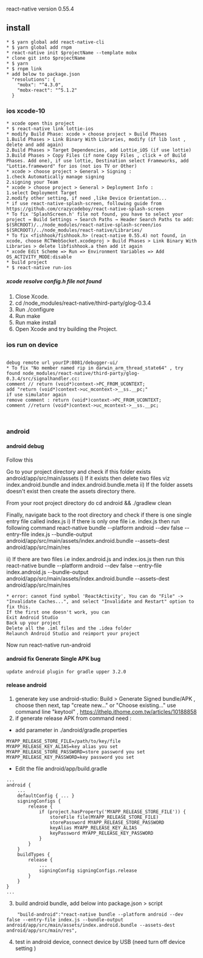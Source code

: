 react-native version 0.55.4
## install 
```
* $ yarn global add react-native-cli
* $ yarn global add rnpm
* react-native init $projectName --template mobx
* clone git into $projectName
* $ yarn
* $ rnpm link
* add below to package.json
  "resolutions": {
    "mobx": "^4.3.0",
    "mobx-react": "^5.1.2"
  }
```

### ios xcode-10
```
* xcode open this project
* $ react-native link lottie-ios
* modify Build Phase: xcode > choose project > Build Phases
1.Build Phases > Link Binary With Libraries, modify (if lib lost , delete and add again)
2.Build Phases > Target Dependencies, add Lottie_iOS (if use lottie)
3.Build Phases > Copy Files (if none Copy Files , click + of Build Phases. Add one), if use lottie, Destination select Frameworks, add "Lottie.frameword" for ios (not ios TV or Other)
* xcode > choose project > General > Signing :
1.check Automatically manage signing
2.signing your Team
* xcode > choose project > General > Deployment Info :
1.select Deployment Target
2.modify other setting, if need ,like Device Orientation...
* if use react-native-splash-screen, following guide from https://github.com/crazycodeboy/react-native-splash-screen
* To fix 'SplashScreen.h' file not found, you have to select your project → Build Settings → Search Paths → Header Search Paths to add:
$(SRCROOT)/../node_modules/react-native-splash-screen/ios
$(SRCROOT)/../node_modules/react-native/Libraries/
* To fix <fishhook/fishhook.h> (react-native 0.55.4) not found, in xcode, choose RCTWebSocket.xcodeproj > Build Phases > Link Binary With Libraries > delete libfishhook.a then add it again
* xcode Edit Scheme => Run => Environment Variables => Add OS_ACTIVITY_MODE:disable
* build project
* $ react-native run-ios
```

##### xcode resolve config.h file not found

1. Close Xcode.
2. cd <Project-Folder>/node_modules/react-native/third-party/glog-0.3.4
3. Run ./configure
4. Run make
5. Run make install
6. Open Xcode and try building the Project.


### ios run on device
```

debug remote url yourIP:8081/debugger-ui/
* To fix "No member named rip in darwin_arm_thread_state64" , try found node_modules/react-native/third-party/glog-0.3.4/src/signalhandler.cc:
comment // return (void*)context->PC_FROM_UCONTEXT;
add "return (void*)context->uc_mcontext->__ss.__pc;"
if use simulator again
remove comment : return (void*)context->PC_FROM_UCONTEXT;
comment //return (void*)context->uc_mcontext->__ss.__pc;



```

### android



#### android debug
Follow this

Go to your project directory and check if this folder exists android/app/src/main/assets
i) If it exists then delete two files viz index.android.bundle and index.android.bundle.meta
ii) If the folder assets doesn't exist then create the assets directory there.

From your root project directory do
cd android && ./gradlew clean

Finally, navigate back to the root directory and check if there is one single entry file called index.js
i) If there is only one file i.e. index.js then run following command
react-native bundle --platform android --dev false --entry-file index.js --bundle-output android/app/src/main/assets/index.android.bundle --assets-dest android/app/src/main/res

ii) If there are two files i.e index.android.js and index.ios.js then run this
react-native bundle --platform android --dev false --entry-file index.android.js --bundle-output android/app/src/main/assets/index.android.bundle --assets-dest android/app/src/main/res

```
* error: cannot find symbol 'ReactActivity', You can do "File" -> "Invalidate Caches...", and select "Invalidate and Restart" option to fix this.
If the first one doesn't work, you can 
Exit Android Studio
Back up your project
Delete all the .iml files and the .idea folder
Relaunch Android Studio and reimport your project
```

Now run react-native run-android

#### android fix Generate Single APK bug
```
update android plugin for gradle upper 3.2.0
```

#### release android

1. generate key
use android-studio: Build > Generate Signed bundle/APK , choose then next, tap "create new..." or "Choose existing..."
use command line "keytool" , https://ithelp.ithome.com.tw/articles/10188858
2. if generate release APK from command need :
* add parameter in ./android/gradle.properties
```
MYAPP_RELEASE_STORE_FILE=/path/to/key/file
MYAPP_RELEASE_KEY_ALIAS=key alias you set
MYAPP_RELEASE_STORE_PASSWORD=store password you set
MYAPP_RELEASE_KEY_PASSWORD=key password you set
```
* Edit the file android/app/build.gradle
```
...
android {
    ...
    defaultConfig { ... }
    signingConfigs {
        release {
            if (project.hasProperty('MYAPP_RELEASE_STORE_FILE')) {
                storeFile file(MYAPP_RELEASE_STORE_FILE)
                storePassword MYAPP_RELEASE_STORE_PASSWORD
                keyAlias MYAPP_RELEASE_KEY_ALIAS
                keyPassword MYAPP_RELEASE_KEY_PASSWORD
            }
        }
    }
    buildTypes {
        release {
            ...
            signingConfig signingConfigs.release
        }
    }
}
...
```
3. build android bundle, add below into package.json > script
```
    "build-android":"react-native bundle --platform android --dev false --entry-file index.js --bundle-output android/app/src/main/assets/index.android.bundle --assets-dest android/app/src/main/res",
```
4. test in android device, connect device by USB (need turn off device setting )




